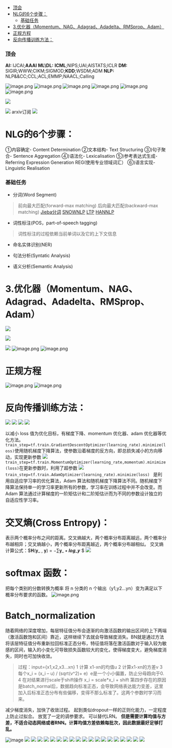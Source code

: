 - [ 顶会](#head1)
- [ NLG的6个步骤：](#head2)
	- [ 基础任务](#head3)
- [ 3.优化器（Momentum、NAG、Adagrad、Adadelta、RMSprop、Adam）](#head4)
- [ 正规方程](#head5)
- [ 反向传播训练方法：](#head6)
### <span id="head1"> 顶会</span>
**AI:**
IJCAI;**AAAI**
**ML\DL:**
**ICML**;NIPS;UAI;AISTATS;ICLR
**DM:**
SIGIR;WWW;CIKM;SIGMOD;**KDD**;WSDM;ADM
**NLP:**
NLP&&CC;CCL;ACL;EMMP;NAACL;Calling

![image.png](https://upload-images.jianshu.io/upload_images/18339009-29ffcc69312a8328.png?imageMogr2/auto-orient/strip%7CimageView2/2/w/1240)
![image.png](https://upload-images.jianshu.io/upload_images/18339009-b0aba4b1562d594e.png?imageMogr2/auto-orient/strip%7CimageView2/2/w/1240)
![image.png](https://upload-images.jianshu.io/upload_images/18339009-72b4b396fd023877.png?imageMogr2/auto-orient/strip%7CimageView2/2/w/1240)
![image.png](https://upload-images.jianshu.io/upload_images/18339009-3c01d7b0871bbab3.png?imageMogr2/auto-orient/strip%7CimageView2/2/w/1240)
![image.png](https://upload-images.jianshu.io/upload_images/18339009-d6345e546bd60dd0.png?imageMogr2/auto-orient/strip%7CimageView2/2/w/1240)
![image.png](https://upload-images.jianshu.io/upload_images/18339009-05984ee1b87d6b42.png?imageMogr2/auto-orient/strip%7CimageView2/2/w/1240)


![](https://upload-images.jianshu.io/upload_images/18339009-5eedd651c99b6e06.png?imageMogr2/auto-orient/strip%7CimageView2/2/w/1240)

















![](https://upload-images.jianshu.io/upload_images/18339009-6512403d16453edd.png?imageMogr2/auto-orient/strip%7CimageView2/2/w/1240)
arxiv订阅
![](https://upload-images.jianshu.io/upload_images/18339009-85f903dac88484df.png?imageMogr2/auto-orient/strip%7CimageView2/2/w/1240)

# <span id="head2"> NLG的6个步骤：</span>
①内容确定- Content Determination
②文本结构- Text Structuring
③)句子聚合- Sentence Aggregation
④)语法化- Lexicalisation
⑤)参考表达式生成- Referring Expression Generation REG(使用专业领域词汇）
⑥)语言实现- Linguistic Realisation

### <span id="head3"> 基础任务</span>
- 分词(Word Segment)
>前向最大匹配(forward-max matching)
后向最大匹配(backward-max matching)
[Jieba分词](https://github.com/fxsjy/jieba)
[SNOWNLP](https://github.com/isnowfy/snownlp)
[LTP](https://www.ltp-cloud.com/)
[HANNLP](https://github.com/hankcs/HanLP/)

- 词性标注(POS，part-of-speech tagging)
>词性标注的过程依赖当前单词以及它的上下文信息

- 命名实体识别(NER)

- 句法分析(Syntatic Analysis)

- 语义分析(Semantic Analysis)










# <span id="head4"> 3.优化器（Momentum、NAG、Adagrad、Adadelta、RMSprop、Adam）</span>
![](https://upload-images.jianshu.io/upload_images/15873283-8350afc28d2a7563.png?imageMogr2/auto-orient/strip%7CimageView2/2/w/1240)


![](https://upload-images.jianshu.io/upload_images/18339009-4a08a2188c20dc21.png?imageMogr2/auto-orient/strip%7CimageView2/2/w/1240)

![](https://upload-images.jianshu.io/upload_images/18339009-05b91a020dde9552.png?imageMogr2/auto-orient/strip%7CimageView2/2/w/1240)
![image.png](https://upload-images.jianshu.io/upload_images/18339009-dc8543458d0b8952.png?imageMogr2/auto-orient/strip%7CimageView2/2/w/1240)
![image.png](https://upload-images.jianshu.io/upload_images/18339009-b8ba410086d3fa12.png?imageMogr2/auto-orient/strip%7CimageView2/2/w/1240)








# <span id="head5"> 正规方程</span>
![image.png](https://upload-images.jianshu.io/upload_images/15873283-1798a03384ca6325.png?imageMogr2/auto-orient/strip%7CimageView2/2/w/1240)
![image.png](https://upload-images.jianshu.io/upload_images/15873283-fee6f9c8791854a0.png?imageMogr2/auto-orient/strip%7CimageView2/2/w/1240)






# <span id="head6"> 反向传播训练方法：</span>
![](https://upload-images.jianshu.io/upload_images/18339009-d95e7638744cdcaf.png?imageMogr2/auto-orient/strip%7CimageView2/2/w/1240)
![](https://upload-images.jianshu.io/upload_images/18339009-da6762675e854677.png?imageMogr2/auto-orient/strip%7CimageView2/2/w/1240)
![](https://upload-images.jianshu.io/upload_images/18339009-71c4d251d391eefa.png?imageMogr2/auto-orient/strip%7CimageView2/2/w/1240)
![](https://upload-images.jianshu.io/upload_images/18339009-4a9060db0f21e953.png?imageMogr2/auto-orient/strip%7CimageView2/2/w/1240)


以减小 loss 值为优化目标，有梯度下降、momentum 优化器、adam 优化器等优化方法。
```train_step=tf.train.GradientDescentOptimizer(learning_rate).minimize(loss)```使用随机梯度下降算法，使参数沿着梯度的反方向，即总损失减小的方向移动，实现更新参数
![](https://upload-images.jianshu.io/upload_images/15873283-f64a4bcd3710f6d3.png?imageMogr2/auto-orient/strip%7CimageView2/2/w/1240)
```train_step=tf.train.MomentumOptimizer(learning_rate,momentum).minimize(loss)```在更新参数时，利用了超参数
![](https://upload-images.jianshu.io/upload_images/15873283-df4645e7ea19a6e3.png?imageMogr2/auto-orient/strip%7CimageView2/2/w/1240)
```train_step=tf.train.AdamOptimizer(learning_rate).minimize(loss) ```
是利用自适应学习率的优化算法，Adam 算法和随机梯度下降算法不同。随机梯度下降算法保持单一的学习率更新所有的参数，学习率在训练过程中并不会改变。而 Adam 算法通过计算梯度的一阶矩估计和二阶矩估计而为不同的参数设计独立的自适应性学习率。

# 交叉熵(Cross Entropy)：
表示两个概率分布之间的距离。交叉熵越大，两个概率分布距离越远，两个概率分布越相异；交叉熵越小，两个概率分布距离越近，两个概率分布越相似。
交叉熵计算公式：$𝐇(𝐲\_ , 𝐲) = −∑𝐲\_ ∗ 𝒍𝒐𝒈_𝒚 $
![](https://upload-images.jianshu.io/upload_images/18339009-964c8884b083e08c.png?imageMogr2/auto-orient/strip%7CimageView2/2/w/1240)

# softmax 函数：
把每个类别的分数转换为概率
将 n 分类的 n 个输出（y1,y2…yn）变为满足以下概率分布要求的函数。
![image.png](https://upload-images.jianshu.io/upload_images/15873283-ae0b92282e45b934.png?imageMogr2/auto-orient/strip%7CimageView2/2/w/1240)



# Batch_normalization
随着网络的深度增加，每层特征值分布会逐渐的向激活函数的输出区间的上下两端（激活函数饱和区间）靠近，这样继续下去就会导致梯度消失。BN就是通过方法将该层特征值分布重新拉回标准正态分布，特征值将落在激活函数对于输入较为敏感的区间，输入的小变化可导致损失函数较大的变化，使得梯度变大，避免梯度消失，同时也可加快收敛。
>过程：input={x1,x2,x3…xn}
1 计算 x1-xn的均值u
2 计算x1-xn的方差v
3 每个x_i = (x_i – u) / (sqrt(v^2)+ e)  e是一个小小偏置，防止分母趋向于0. 
4 在对结果进行scale于shift操作 x_i = scale*x_i + shift
第四步存在的原因是batch_normal后，数据趋向标准正态，会导致网络表达能力变差，这里加入后标准正态分布有些偏移，变得不那么标准了。这两个参数时学习而来。

减少梯度消失，加快了收敛过程。
起到类似dropout一样的正则化能力，一定程度上防止过拟合。
放宽了一定的调参要求。
可以替代LRN。
**但是需要计算均值与方差，不适合动态网络或者RNN。计算均值方差依赖每批次，因此数据最好足够打乱。**


![image](https://upload-images.jianshu.io/upload_images/18339009-fc70d2ba1d04d056.png?imageMogr2/auto-orient/strip%7CimageView2/2/w/1240)
![](https://upload-images.jianshu.io/upload_images/18339009-6cbd1a84511d6b81.png?imageMogr2/auto-orient/strip%7CimageView2/2/w/1240)
![](https://upload-images.jianshu.io/upload_images/18339009-6d5086263cde7e4c.png?imageMogr2/auto-orient/strip%7CimageView2/2/w/1240)
![](https://upload-images.jianshu.io/upload_images/18339009-94ba78743e372c05.png?imageMogr2/auto-orient/strip%7CimageView2/2/w/1240)
![](https://upload-images.jianshu.io/upload_images/18339009-5eeae793f71bfc57.png?imageMogr2/auto-orient/strip%7CimageView2/2/w/1240)
![](https://upload-images.jianshu.io/upload_images/18339009-d2b77bbc864c1d42.png?imageMogr2/auto-orient/strip%7CimageView2/2/w/1240)
![](https://upload-images.jianshu.io/upload_images/18339009-bcf3507f4b0d468a.png?imageMogr2/auto-orient/strip%7CimageView2/2/w/1240)
![](https://upload-images.jianshu.io/upload_images/18339009-fb6ba5e4cadb8e2b.png?imageMogr2/auto-orient/strip%7CimageView2/2/w/1240)
![](https://upload-images.jianshu.io/upload_images/18339009-0857f8b0cb005807.png?imageMogr2/auto-orient/strip%7CimageView2/2/w/1240)
![](https://upload-images.jianshu.io/upload_images/18339009-a89e61507a621176.png?imageMogr2/auto-orient/strip%7CimageView2/2/w/1240)
![](https://upload-images.jianshu.io/upload_images/18339009-022d643ea150e8bc.png?imageMogr2/auto-orient/strip%7CimageView2/2/w/1240)
![](https://upload-images.jianshu.io/upload_images/18339009-d273ac919f5a84d8.png?imageMogr2/auto-orient/strip%7CimageView2/2/w/1240)
![](https://upload-images.jianshu.io/upload_images/18339009-9e06ea2a573c9a54.png?imageMogr2/auto-orient/strip%7CimageView2/2/w/1240)
![](https://upload-images.jianshu.io/upload_images/18339009-902aa912a55e9e9a.png?imageMogr2/auto-orient/strip%7CimageView2/2/w/1240)
![](https://upload-images.jianshu.io/upload_images/18339009-fff4ca44cd252b3d.png?imageMogr2/auto-orient/strip%7CimageView2/2/w/1240)
![](https://upload-images.jianshu.io/upload_images/18339009-38cb684234a68e94.png?imageMogr2/auto-orient/strip%7CimageView2/2/w/1240)
![](https://upload-images.jianshu.io/upload_images/18339009-09f9024884dac006.png?imageMogr2/auto-orient/strip%7CimageView2/2/w/1240)
![](https://upload-images.jianshu.io/upload_images/18339009-46bf2e351b5f5fdb.png?imageMogr2/auto-orient/strip%7CimageView2/2/w/1240)
![](https://upload-images.jianshu.io/upload_images/18339009-e9e8f00455c572d6.png?imageMogr2/auto-orient/strip%7CimageView2/2/w/1240)
![](https://upload-images.jianshu.io/upload_images/18339009-9d595a886994bf8f.png?imageMogr2/auto-orient/strip%7CimageView2/2/w/1240)
